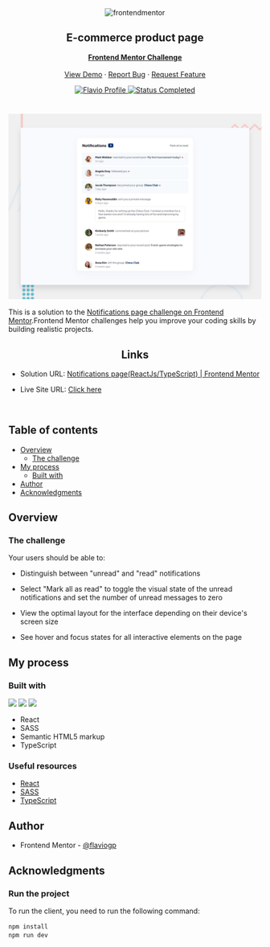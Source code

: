 <div id="top"></div>

<div align="center">

  <img src="https://www.frontendmentor.io/static/images/logo-mobile.svg" alt="frontendmentor" width="80">

  <h2 align="center">E-commerce product page</h2>
  <p align="center">
    <a href="https://www.frontendmentor.io/challenges/notifications-page-DqK5QAmKbC"><strong>Frontend Mentor Challenge</strong></a>
    <br />
    <br />
    <a href="https://tubular-semolina-6ea513.netlify.app/">View Demo</a>
    ·
    <a href="https://github.com/flaviogp/notifications-page-main/issues">Report Bug</a>
    ·
    <a href="https://github.com/flaviogp/notifications-page-main/issues">Request Feature</a>
  </p>
</div>

<!-- Bagdes -->
<div align="center">
  <!-- Profile -->
  <a href="https://www.frontendmentor.io/profile/flaviogp">
    <img src="https://img.shields.io/badge/Profile-Flavio%20gomes-07043B?style=for-the-badge&logo=frontendmentor" alt="Flavio Profile">
  </a>
  <!-- Status -->
    <a href="#">
    <img src="https://img.shields.io/badge/Status-Completed-brightgreen?style=for-the-badge" alt="Status Completed">
  </a>

</div>

#

<div align="center">

![](./design/desktop-preview.jpg)

</div>

This is a solution to the [Notifications page challenge on Frontend Mentor](https://www.frontendmentor.io/challenges/notifications-page-DqK5QAmKbC).Frontend Mentor challenges help you improve your coding skills by building realistic projects.

<h2 align="center">Links</h2>

- Solution URL: [Notifications page(ReactJs/TypeScript) | Frontend Mentor](https://www.frontendmentor.io/solutions/notification-page-using-reactjs-typescript-and-sass-FjDFSB1AwL)

- Live Site URL: [ Click here ](https://tubular-semolina-6ea513.netlify.app/)

<br>

## Table of contents

- [Overview](#overview)
  - [The challenge](#the-challenge)
- [My process](#my-process)
  - [Built with](#built-with)
- [Author](#author)
- [Acknowledgments](#acknowledgments)

## Overview

### The challenge

Your users should be able to:

- Distinguish between "unread" and "read" notifications

- Select "Mark all as read" to toggle the visual state of the unread notifications and set the number of unread messages to zero

- View the optimal layout for the interface depending on their device's screen size

- See hover and focus states for all interactive elements on the page

## My process

### Built with

<!-- Bagdes -->

![](https://img.shields.io/badge/reactjs-23272F?style=for-the-badge&logo=react)
![](https://img.shields.io/badge/typescript-23272F?style=for-the-badge&logo=typescript)
![](https://img.shields.io/badge/sass-23272F?style=for-the-badge&logo=sass)

- React
- SASS
- Semantic HTML5 markup
- TypeScript

### Useful resources

- [React](https://react.dev/learn)
- [SASS](https://sass-lang.com/guide/)
- [TypeScript](https://www.typescriptlang.org/docs/)

## Author

- Frontend Mentor - [@flaviogp](https://www.frontendmentor.io/profile/flaviogp)

## Acknowledgments

### Run the project

To run the client, you need to run the following command:

```bash
npm install
npm run dev
```